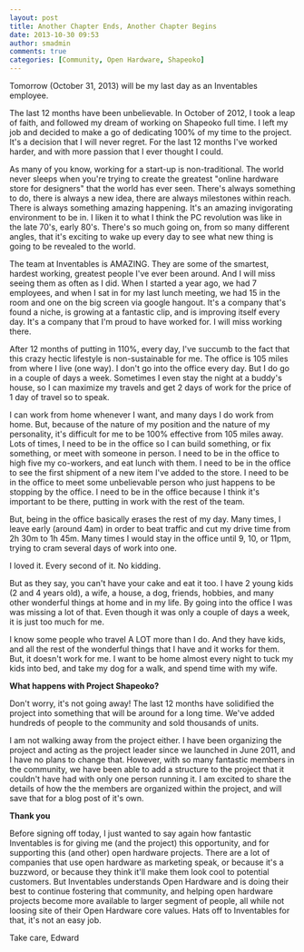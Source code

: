 ```yaml
---
layout: post
title: Another Chapter Ends, Another Chapter Begins
date: 2013-10-30 09:53
author: smadmin
comments: true
categories: [Community, Open Hardware, Shapeoko]
---
```

Tomorrow (October 31, 2013) will be my last day as an Inventables employee.

The last 12 months have been unbelievable. In October of 2012, I took a leap of faith, and followed my dream of working on Shapeoko full time. I left my job and decided to make a go of dedicating 100% of my time to the project. It's a decision that I will never regret. For the last 12 months I've worked harder, and with more passion that I ever thought I could.

As many of you know, working for a start-up is non-traditional. The world never sleeps when you're trying to create the greatest "online hardware store for designers" that the world has ever seen. There's always something to do, there is always a new idea, there are always milestones within reach. There is always something amazing happening. It's an amazing invigorating environment to be in. I liken it to what I think the PC revolution was like in the late 70's, early 80's. There's so much going on, from so many different angles, that it's exciting to wake up every day to see what new thing is going to be revealed to the world.

The team at Inventables is AMAZING. They are some of the smartest, hardest working, greatest people I've ever been around. And I will miss seeing them as often as I did. When I started a year ago, we had 7 employees, and when I sat in for my last lunch meeting, we had 15 in the room and one on the big screen via google hangout. It's a company that's found a niche, is growing at a fantastic clip, and is improving itself every day. It's a company that I'm proud to have worked for. I will miss working there.

After 12 months of putting in 110%, every day, I've succumb to the fact that this crazy hectic lifestyle is non-sustainable for me. The office is 105 miles from where I live (one way). I don't go into the office every day. But I do go in a couple of days a week. Sometimes I even stay the night at a buddy's house, so I can maximize my travels and get 2 days of work for the price of 1 day of travel so to speak.

I can work from home whenever I want, and many days I do work from home. But, because of the nature of my position and the nature of my personality, it's difficult for me to be 100% effective from 105 miles away. Lots of times, I need to be in the office so I can build something, or fix something, or meet with someone in person. I need to be in the office to high five my co-workers, and eat lunch with them. I need to be in the office to see the first shipment of a new item I've added to the store. I need to be in the office to meet some unbelievable person who just happens to be stopping by the office. I need to be in the office because I think it's important to be there, putting in work with the rest of the team.

But, being in the office basically erases the rest of my day. Many times, I leave early (around 4am) in order to beat traffic and cut my drive time from 2h 30m to 1h 45m. Many times I would stay in the office until 9, 10, or 11pm, trying to cram several days of work into one.

I loved it. Every second of it. No kidding.

But as they say, you can't have your cake and eat it too. I have 2 young kids (2 and 4 years old), a wife, a house, a dog, friends, hobbies, and many other wonderful things at home and in my life. By going into the office I was was missing a lot of that. Even though it was only a couple of days a week, it is just too much for me.

I know some people who travel A LOT more than I do. And they have kids, and all the rest of the wonderful things that I have and it works for them. But, it doesn't work for me. I want to be home almost every night to tuck my kids into bed, and take my dog for a walk, and spend time with my wife.

<strong>What happens with Project Shapeoko?</strong>

Don't worry, it's not going away! The last 12 months have solidified the project into something that will be around for a long time. We've added hundreds of people to the community and sold thousands of units.

I am not walking away from the project either. I have been organizing the project and acting as the project leader since we launched in June 2011, and I have no plans to change that. However, with so many fantastic members in the community, we have been able to add a structure to the project that it couldn't have had with only one person running it. I am excited to share the details of how the the members are organized within the project, and will save that for a blog post of it's own.

<strong>Thank you</strong>

Before signing off today, I just wanted to say again how fantastic Inventables is for giving me (and the project) this opportunity, and for supporting this (and other) open hardware projects. There are a lot of companies that use open hardware as marketing speak, or because it's a buzzword, or because they think it'll make them look cool to potential customers. But Inventables understands Open Hardware and is doing their best to continue fostering that community, and helping open hardware projects become more available to larger segment of people, all while not loosing site of their Open Hardware core values. Hats off to Inventables for that, it's not an easy job.

Take care,
Edward
